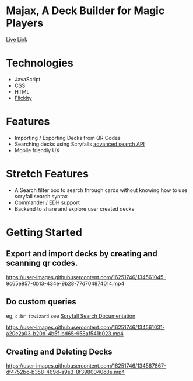 # Majax, A Deck Builder for Magic Players
[Live Link](https://humbertovnavarro.github.io/majax)
# Technologies
 * JavaScript
 * CSS
 * HTML
 * [Flickity](https://flickity.metafizzy.co/) 
# Features
 * Importing / Exporting Decks from QR Codes
 * Searching decks using Scryfalls [advanced search API](https://scryfall.com/docs/syntax)
 * Mobile friendly UX
# Stretch Features
 * A Search filter box to search through cards without knowing how to use scryfall search syntax
 * Commander / EDH support
 * Backend to share and explore user created decks
# Getting Started
## Export and import decks by creating and scanning qr codes.
https://user-images.githubusercontent.com/16251746/134561045-9c65e857-0b13-434e-9b28-77d704874014.mp4

## Do custom queries 
eg, `c:br t:wizard`
see [Scryfall Search Documentation](https://scryfall.com/advanced)

https://user-images.githubusercontent.com/16251746/134561031-a20e2a03-b20d-4b5f-bd65-958af541b023.mp4

## Creating and Deleting Decks

https://user-images.githubusercontent.com/16251746/134567867-df4752bc-b358-469d-a9e3-8f3980040c8e.mp4

